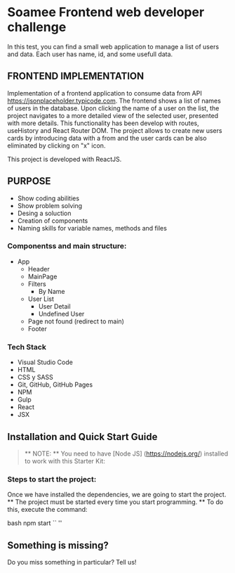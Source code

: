 # Soamee Frontend web developer challenge

In this test, you can find a small web application to manage a list of users and data. Each user has name, id, and some usefull data.

## FRONTEND IMPLEMENTATION

Implementation of a frontend application to consume data from API https://jsonplaceholder.typicode.com.
The frontend shows a list of names of users in the database. Upon clicking
the name of a user on the list, the project navigates to a more detailed view of the selected user, presented with more details. This functionality has been develop with routes, useHistory and React Router DOM.
The project allows to create new users cards by introducing data with a from and the user cards can be also eliminated by clicking on "x" icon.

This project is developed with ReactJS.

## PURPOSE

- Show coding abilities
- Show problem solving
- Desing a soluction
- Creation of components
- Naming skills for variable names, methods and files

### Componentss and main structure:

- App
  - Header
  - MainPage
  - Filters
    - By Name
  - User List
    - User Detail
    - Undefined User
  - Page not found (redirect to main)
  - Footer

### Tech Stack

- Visual Studio Code
- HTML
- CSS y SASS
- Git, GitHub, GitHub Pages
- NPM
- Gulp
- React
- JSX

## Installation and Quick Start Guide

> ** NOTE: ** You need to have [Node JS] (https://nodejs.org/) installed to work with this Starter Kit:

### Steps to start the project:

Once we have installed the dependencies, we are going to start the project. ** The project must be started every time you start programming. ** To do this, execute the command:

bash
npm start
`` ''

## Something is missing?

Do you miss something in particular? Tell us!
